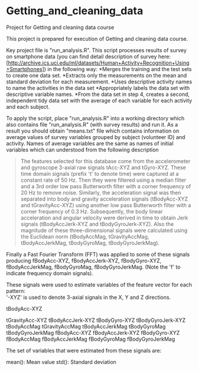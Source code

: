 # Getting_and_cleaning_data
Project for Getting and cleaning data course

This project is prepared for execution of Getting and cleaning data course. 

Key project file is "run_analysis.R". This script processes results of survey on smartphone data (you can find detail description of survey here: [http://archive.ics.uci.edu/ml/datasets/Human+Activity+Recognition+Using+Smartphones]) in the following way:
*Merges the training and the test sets to create one data set.
*Extracts only the measurements on the mean and standard deviation for each measurement. 
*Uses descriptive activity names to name the activities in the data set
*Appropriately labels the data set with descriptive variable names. 
*From the data set in step 4, creates a second, independent tidy data set with the average of each variable for each activity and each subject.

To apply the script, place "run_analysis.R" into a working directory which also contains file "run_analysis.R" (with survey results) and run it. As a result you should obtain "means.txt" file which contains information on average values of survey variables grouped by subject (volunteer ID) and activity. Names of average variables are the same as names of initial variables which can understood from the following description

>The features selected for this database come from the accelerometer and gyroscope 3-axial raw signals tAcc-XYZ and tGyro-XYZ. These time domain signals (prefix 't' to denote time) were captured at a constant rate of 50 Hz. Then they were filtered using a median filter and a 3rd order low pass Butterworth filter with a corner frequency of 20 Hz to remove noise. Similarly, the acceleration signal was then separated into body and gravity acceleration signals (tBodyAcc-XYZ and tGravityAcc-XYZ) using another low pass Butterworth filter with a corner frequency of 0.3 Hz. 
Subsequently, the body linear acceleration and angular velocity were derived in time to obtain Jerk signals (tBodyAccJerk-XYZ and tBodyGyroJerk-XYZ). Also the magnitude of these three-dimensional signals were calculated using the Euclidean norm (tBodyAccMag, tGravityAccMag, tBodyAccJerkMag, tBodyGyroMag, tBodyGyroJerkMag). 

Finally a Fast Fourier Transform (FFT) was applied to some of these signals producing fBodyAcc-XYZ, fBodyAccJerk-XYZ, fBodyGyro-XYZ, fBodyAccJerkMag, fBodyGyroMag, fBodyGyroJerkMag. (Note the 'f' to indicate frequency domain signals). 

These signals were used to estimate variables of the feature vector for each pattern:  
'-XYZ' is used to denote 3-axial signals in the X, Y and Z directions.

tBodyAcc-XYZ

tGravityAcc-XYZ
tBodyAccJerk-XYZ
tBodyGyro-XYZ
tBodyGyroJerk-XYZ
tBodyAccMag
tGravityAccMag
tBodyAccJerkMag
tBodyGyroMag
tBodyGyroJerkMag
fBodyAcc-XYZ
fBodyAccJerk-XYZ
fBodyGyro-XYZ
fBodyAccMag
fBodyAccJerkMag
fBodyGyroMag
fBodyGyroJerkMag

The set of variables that were estimated from these signals are: 

mean(): Mean value
std(): Standard deviation
